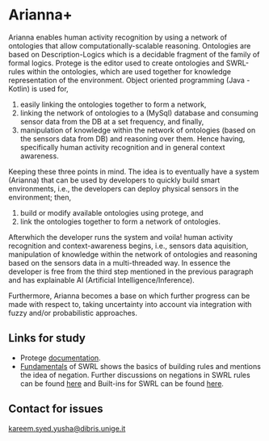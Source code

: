 # Arianna+ #

Arianna enables human activity recognition by using a network of ontologies that allow computationally-scalable reasoning. Ontologies are based on Description-Logics which is a decidable fragment of the family of formal logics. Protege is the editor used to create ontologies and SWRL-rules within the ontologies, which are used together for knowledge representation of the environment. Object oriented programming (Java - Kotlin) is used for, 
1. easily linking the ontologies together to form a network, 
2. linking the network of ontologies to a (MySql) database and consuming sensor data from the DB at a set frequency, and finally, 
3. manipulation of knowledge within the network of ontologies (based on the sensors data from DB) and reasoning over them. Hence having, specifically human activity recognition and in general context awareness.

Keeping these three points in mind. The idea is to eventually have a system (Arianna) that can be used by developers to quickly build smart environments, i.e., the developers can deploy physical sensors in the environment; then,
1. build or modify available ontologies using protege, and
2. link the ontologies together to form a network of ontologies.
 
Afterwhich the developer runs the system and voila! human activity recognition and context-awareness begins, i.e., sensors data aquisition, manipulation of knowledge within the network of ontologies and reasoning based on the sensors data in a multi-threaded way. In essence the developer is free from the third step mentioned in the previous paragraph and has explainable AI (Artificial Intelligence/Inference).

Furthermore, Arianna becomes a base on which further progress can be made with respect to, taking uncertainty into account via integration with fuzzy and/or probabilistic approaches.

## Links for study ##

* Protege [documentation](http://protegeproject.github.io/protege/).
* [Fundamentals](https://github.com/protegeproject/swrlapi/wiki/SWRLLanguageFAQ#Does_SWRL_support_Negation_as_Failure) of SWRL shows the basics of building rules and mentions the idea of negation. Further discussions on negations in SWRL rules can be found [here](http://protege-project.136.n4.nabble.com/Negation-in-SWRL-rules-td4664123.html) and Built-ins for SWRL can be found [here](http://www.daml.org/swrl/proposal/builtins.html).

## Contact for issues ##

kareem.syed.yusha@dibris.unige.it 